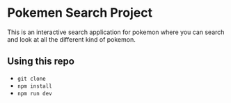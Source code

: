 # Pokemen Search Project

This is an interactive search application for pokemon where you can search and look at all the different kind of pokemon.  

## Using this repo

- `git clone`
- `npm install`
- `npm run dev`

